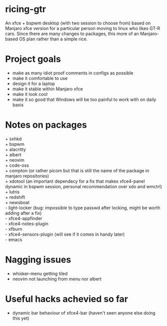 # ricing-gtr
An xfce + bspwm desktop (with two session to choose from) based on Manjaro xfce version for a particular person moving to linux who likes GT-R cars. Since there are many changes to packages, this more of an Manjaro-based OS plan rather than a simple rice.

# Project goals
- make as many idiot proof comments in configs as possible
- make it comfortable to use
- design it for a laptop
- make it stable within Manjaro xfce
- make it look cool
- make it so good that Windows will be too painful to work with on daily basis

# Notes on packages
\+ sxhkd <br>
\+ bspwm <br>
\+ alacritty <br>
\+ albert <br>
\+ neovim <br>
\+ code-oss <br>
\+ compton (or rather picom but that is still the name of the package in manjaro repositories) <br>
\+ xdotool (an important dependecy for a fix that makes xfce4-panel dynamic in bspwm session, personal recommendation over xdo and wmctrl) <br>
\+ lutris <br>
\+ redshift <br>
\+ newsboat <br>
\- light-locker (bug: impossible to type passwd after locking, might be worth adding after a fix)<br>
\- xfce4-appfinder <br>
\- xfce4-notes-plugin <br>
\- xfburn <br>
\- xfce4-sensors-plugin (will see if it comes in handy later)<br>
\- emacs <br>


# Nagging issues
- whisker-menu getting tiled
- neovim not launching from menu nor albert

# Useful hacks achevied so far
- dynamic bar behaviour of xfce4-bar (haven't seen anyone else doing this yet)

